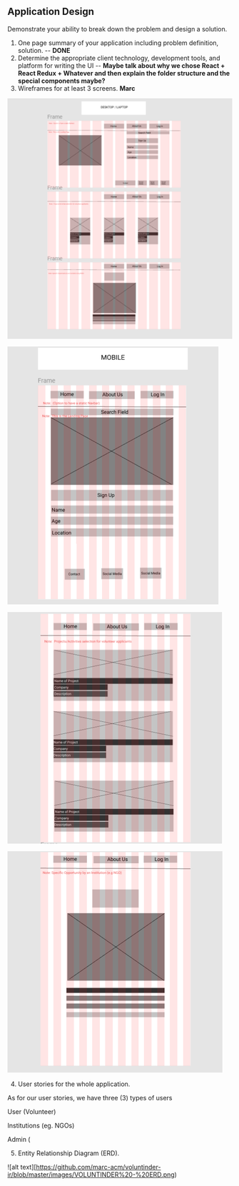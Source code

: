 ## Application Design

Demonstrate your ability to break down the problem and design a solution.

1. One page summary of your application including problem definition, solution. -- **DONE**
2. Determine the appropriate client technology, development tools, and platform for writing the UI -- **Maybe talk about why we chose React + React Redux + Whatever and then explain the folder structure and the special components maybe?**
3. Wireframes for at least 3 screens. **Marc**
 



![alt text](https://github.com/marc-acm/voluntinder-ir/blob/master/images/VOLUNTINDER%20-%20WIREFRAME%20-%20DESKTOP.png)



![alt text](https://github.com/marc-acm/voluntinder-ir/blob/master/images/VOLUNTINDER%20-%20WIREFRAME%20-%20MOBILE%201.png)



![alt text](https://github.com/marc-acm/voluntinder-ir/blob/master/images/VOLUNTINDER%20-%20WIREFRAME%20-%20MOBILE%202.png)



![alt text](https://github.com/marc-acm/voluntinder-ir/blob/master/images/VOLUNTINDER%20-%20WIREFRAME%20-%20MOBILE%203.png)






4. User stories for the whole application. 

As for our user stories, we have three (3) types of users


User (Volunteer)



Institutions (eg. NGOs)


Admin (



5. Entity Relationship Diagram (ERD). 




![alt text][https://github.com/marc-acm/voluntinder-ir/blob/master/images/VOLUNTINDER%20-%20ERD.png)


   